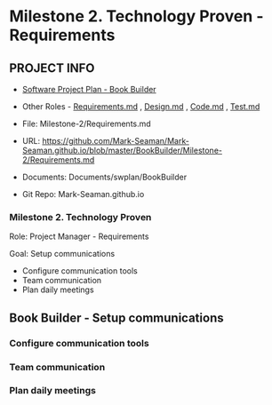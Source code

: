 # Milestone 2. Technology Proven - Requirements


## PROJECT INFO

* [Software Project Plan - Book Builder](../Index.md)

* Other Roles - [Requirements.md](Requirements.md)
, [Design.md](Design.md)
, [Code.md](Code.md)
, [Test.md](Test.md)



* File: Milestone-2/Requirements.md

* URL: https://github.com/Mark-Seaman/Mark-Seaman.github.io/blob/master/BookBuilder/Milestone-2/Requirements.md

* Documents: Documents/swplan/BookBuilder

* Git Repo: Mark-Seaman.github.io




### Milestone 2. Technology Proven



Role: Project Manager - Requirements

Goal: Setup communications

* Configure communication tools
* Team communication
* Plan daily meetings



## Book Builder - Setup communications



### Configure communication tools


### Team communication


### Plan daily meetings
